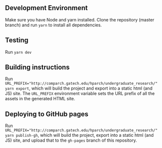 ## Development Environment

Make sure you have Node and yarn installed. Clone the repository (master branch) and run `yarn` to install all dependencies.


## Testing
Run `yarn dev`

## Building instructions

Run `URL_PREFIX="http://comparch.gatech.edu/hparch/undergraduate_research/" yarn export`, which will build the project and export into a static html (and JS) site.
The `URL_PREFIX` environment variable sets the URL prefix of all the assets in the generated HTML site.

## Deploying to GitHub pages

Run `URL_PREFIX="http://comparch.gatech.edu/hparch/undergraduate_research/" yarn publish-gh`, which will build the project, export into a static html (and JS) site, and upload that to the `gh-pages` branch of this repository.
